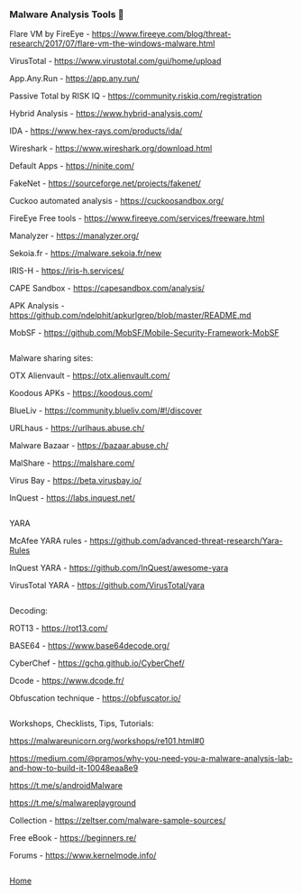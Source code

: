 ### Malware Analysis Tools 🦠

Flare VM by FireEye - https://www.fireeye.com/blog/threat-research/2017/07/flare-vm-the-windows-malware.html

VirusTotal - https://www.virustotal.com/gui/home/upload

App.Any.Run - https://app.any.run/

Passive Total by RISK IQ - https://community.riskiq.com/registration

Hybrid Analysis - https://www.hybrid-analysis.com/

IDA - https://www.hex-rays.com/products/ida/

Wireshark - https://www.wireshark.org/download.html

Default Apps - https://ninite.com/

FakeNet - https://sourceforge.net/projects/fakenet/

Cuckoo automated analysis - https://cuckoosandbox.org/

FireEye Free tools - https://www.fireeye.com/services/freeware.html

Manalyzer - https://manalyzer.org/

Sekoia.fr - https://malware.sekoia.fr/new

IRIS-H - https://iris-h.services/

CAPE Sandbox - https://capesandbox.com/analysis/

APK Analysis - https://github.com/ndelphit/apkurlgrep/blob/master/README.md

MobSF - https://github.com/MobSF/Mobile-Security-Framework-MobSF

```

```

Malware sharing sites: 

OTX Alienvault - https://otx.alienvault.com/

Koodous APKs - https://koodous.com/

BlueLiv - https://community.blueliv.com/#!/discover

URLhaus - https://urlhaus.abuse.ch/

Malware Bazaar - https://bazaar.abuse.ch/

MalShare - https://malshare.com/

Virus Bay - https://beta.virusbay.io/

InQuest - https://labs.inquest.net/

```

```
YARA

McAfee YARA rules - https://github.com/advanced-threat-research/Yara-Rules

InQuest YARA - https://github.com/InQuest/awesome-yara

VirusTotal YARA - https://github.com/VirusTotal/yara

```

```

Decoding:

ROT13 - https://rot13.com/

BASE64 - https://www.base64decode.org/

CyberChef - https://gchq.github.io/CyberChef/

Dcode - https://www.dcode.fr/

Obfuscation technique - https://obfuscator.io/

```

```
Workshops, Checklists, Tips, Tutorials:

https://malwareunicorn.org/workshops/re101.html#0

https://medium.com/@pramos/why-you-need-you-a-malware-analysis-lab-and-how-to-build-it-10048eaa8e9

https://t.me/s/androidMalware

https://t.me/s/malwareplayground

Collection - https://zeltser.com/malware-sample-sources/

Free eBook - https://beginners.re/

Forums - https://www.kernelmode.info/

```

```
[Home](https://github.com/WilliamThomas-sec/Opensource-tools/)
